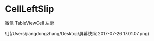 # CellLeftSlip
微信 TableViewCell 左滑

![](/Users/jiangdongzhang/Desktop/屏幕快照 2017-07-26 17.01.07.png)
